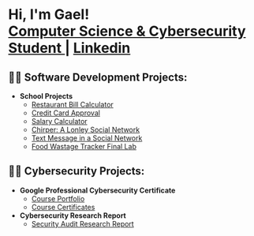 <h1>Hi, I'm Gael! <br/><a href="https://github.com/alejandro-garf">Computer Science & Cybersecurity Student </a> | <a href="https://www.linkedin.com/in/gael-alejandro-fonseca/">Linkedin</a>

<h2>👨‍💻 Software Development Projects:</h2>

- <b>School Projects</b>
  - [Restaurant Bill Calculator](https://github.com/CSUF-CPSC121L-2023F/lab-01-alejandro-garf/tree/main/prob01)
  - [Credit Card Approval](https://github.com/CSUF-CPSC121L-2023F/lab-01-alejandro-garf/tree/main/prob01)
  - [Salary Calculator](https://github.com/CSUF-CPSC121L-2023F/lab03-alejandro-garf/tree/main/prob02)
  - [Chirper: A Lonley Social Network](https://github.com/CSUF-CPSC121L-2023F/lab-07-alejandro-garf/tree/main/prob02)
  - [Text Message in a Social Network](https://github.com/CSUF-CPSC121L-2023F/lab-09-alejandro-garf/tree/main/prob02)
  - [Food Wastage Tracker Final Lab](https://github.com/CSUF-CPSC121L-2023F/food-wastage-tracker-alejandro-garf)
 <h2>👨‍💻 Cybersecurity Projects:</h2>

 - <b>Google Professional Cybersecurity Certificate</b>
   - [Course Portfolio](https://github.com/alejandro-garf/GoogleCybersecurityPortfolio/blob/main/README.md)
   - [Course Certificates](https://github.com/alejandro-garf/Certificates/blob/main/README.md)
 - <b>Cybersecurity Research Report</b>
   - [Security Audit Research Report]()




<!--
**joshmadakor1/joshmadakor1** is a ✨ _special_ ✨ repository because its `README.md` (this file) appears on your GitHub profile.

Here are some ideas to get you started:

- 🔭 I’m currently working on ...
- 🌱 I’m currently learning ...
- 👯 I’m looking to collaborate on ...
- 🤔 I’m looking for help with ...
- 💬 Ask me about ...
- 📫 How to reach me: ...
- 😄 Pronouns: ...
- ⚡ Fun fact: ...
-->
